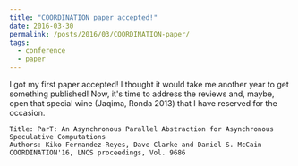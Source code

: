 ```yaml
---
title: "COORDINATION paper accepted!"
date: 2016-03-30
permalink: /posts/2016/03/COORDINATION-paper/
tags:
  - conference
  - paper
---
```


I got my first paper accepted! I thought it would take me another year
to get something published! Now, it's time to address the reviews
and, maybe, open that special wine (Jaqima, Ronda 2013) that I have reserved for the occasion.

```
Title: ParT: An Asynchronous Parallel Abstraction for Asynchronous Speculative Computations
Authors: Kiko Fernandez-Reyes, Dave Clarke and Daniel S. McCain
COORDINATION'16, LNCS proceedings, Vol. 9686
```
